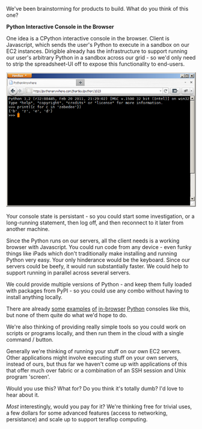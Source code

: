 <!--
.. title: Your Python, Our Servers : What could possibly go wrong?
.. slug: your-python-our-servers-what-could-possibly-go-wrong
.. date: 2011-04-01 17:33:46-05:00
.. tags: geek,software,python
-->


We've been brainstorming for products to build. What do you think of
this one?

**Python Interactive Console in the Browser**

One idea is a CPython interactive console in the browser. Client is
Javascript, which sends the user's Python to execute in a sandbox on our
EC2 instances. Dirigible already has the infrastructure to support
running our user's arbitrary Python in a sandbox across our grid - so
we'd only need to strip the spreadsheet-UI off to expose this
functionality to end-users.

[![Python in the browser](/files/2011/04/python-in-browser.png "Python in the browser")](/files/2011/04/python-in-browser.png)

Your console state is persistant - so you could start some
investigation, or a long-running statement, then log off, and then
reconnect to it later from another machine.

Since the Python runs on our servers, all the client needs is a working
browser with Javascript. You could run code from any device - even funky
things like iPads which don't traditionally make installing and running
Python very easy. Your only hinderance would be the keyboard. Since our
servers could be beefy, it would run substantially faster. We could help
to support running in parallel across several servers.

We could provide multiple versions of Python - and keep them fully
loaded with packages from PyPI - so you could use any combo without
having to install anything locally.

There are already [some](http://www.trypython.org "trypython")
[examples](http://runroot.com/ "runroot")
[of](http://shell.appspot.com "AppEngine shell")
[in-browser](http://www.datamech.com/devan/trypython/trypython.py "datamech")
[Python](http://www.skulpt.org/ "skulpt") consoles like this, but none
of them quite do what we'd hope to do.

We're also thinking of providing really simple tools so you could work
on scripts or programs locally, and then run them in the cloud with a
single command / button.

Generally we're thinking of running your stuff on our own EC2 servers.
Other applications might involve executing stuff on your own servers,
instead of ours, but thus far we haven't come up with applications of
this that offer much over fabric or a combination of an SSH session and
Unix program 'screen'.

Would you use this? What for? Do you think it's totally dumb? I'd love
to hear about it.

*Most* interestingly, would you pay for it? We're thinking free for
trivial uses, a few dollars for some advanced features (access to
networking, persistance) and scale up to support teraflop computing.
